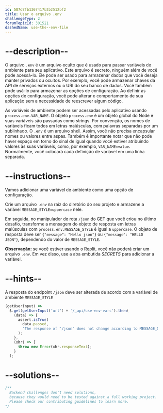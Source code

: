 ```yaml
---
id: 587d7fb1367417b2b2512bf2
title: Usar o arquivo .env
challengeType: 2
forumTopicId: 301521
dashedName: use-the--env-file
---
```


# --description--

O arquivo `.env` é um arquivo oculto que é usado para passar variáveis de ambiente para seu aplicativo. Este arquivo é secreto, ninguém além de você pode acessá-lo. Ele pode ser usado para armazenar dados que você deseja manter privados ou ocultos. Por exemplo, você pode armazenar chaves da API de serviços externos ou o URI do seu banco de dados. Você também pode usá-lo para armazenar as opções de configuração. Ao definir as opções de configuração, você pode alterar o comportamento de sua aplicação sem a necessidade de reescrever algum código.

As variáveis de ambiente podem ser acessadas pelo aplicativo usando `process.env.VAR_NAME`. O objeto `process.env` é um objeto global do Node e suas variáveis são passadas como strings. Por convenção, os nomes de variáveis ficam todos em letras maiúsculas, com palavras separadas por um sublinhado. O `.env` é um arquivo shell. Assim, você não precisa encapsular nomes ou valores entre aspas. Também é importante notar que não pode haver espaço em torno do sinal de igual quando você estiver atribuindo valores às suas variáveis, como, por exemplo, `VAR_NAME=value`. Normalmente, você colocará cada definição de variável em uma linha separada.

# --instructions--

Vamos adicionar uma variável de ambiente como uma opção de configuração.

Crie um arquivo `.env` na raiz do diretório do seu projeto e armazene a variável `MESSAGE_STYLE=uppercase` nele.

Em seguida, no manipulador de rota `/json` do GET que você criou no último desafio, transforme a mensagem do objeto de resposta em letras maiúsculas com `process.env.MESSAGE_STYLE` é igual a `uppercase`. O objeto de resposta deve ser `{"message": "Hello json"}` ou `{"message": "HELLO JSON"}`, dependendo do valor de `MESSAGE_STYLE`.

**Observação:** se você estiver usando o Replit, você não poderá criar um arquivo `.env`. Em vez disso, use a aba embutida <dfn>SECRETS</dfn> para adicionar a variável.

# --hints--

A resposta do endpoint `/json` deve ser alterada de acordo com a variável de ambiente `MESSAGE_STYLE`

```js
(getUserInput) =>
  $.get(getUserInput('url') + '/_api/use-env-vars').then(
    (data) => {
      assert.isTrue(
        data.passed,
        'The response of "/json" does not change according to MESSAGE_STYLE'
      );
    },
    (xhr) => {
      throw new Error(xhr.responseText);
    }
  );
```

# --solutions--

```js
/**
  Backend challenges don't need solutions, 
  because they would need to be tested against a full working project. 
  Please check our contributing guidelines to learn more.
*/
```
